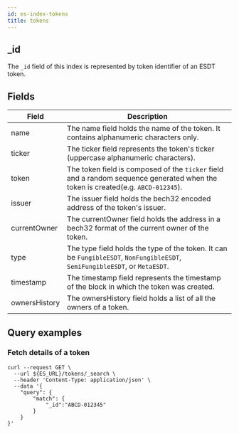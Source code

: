 ```yaml
---
id: es-index-tokens
title: tokens
---
```



## _id

The `_id` field of this index is represented by token identifier of an ESDT token.

## Fields

| Field         | Description                                                                                                                       |
|---------------|-----------------------------------------------------------------------------------------------------------------------------------|
| name          | The name field holds the name of the token. It contains alphanumeric characters only.                                             |
| ticker        | The ticker field represents the token's ticker (uppercase alphanumeric characters).                                               |
| token         | The token field is composed of the  `ticker` field and a random sequence generated when the token is created(e.g. `ABCD-012345`). |
| issuer        | The issuer field holds the bech32 encoded address of the token's issuer.                                                          |
| currentOwner  | The currentOwner field holds the address in a bech32 format of the current owner of the token.                                    |
| type          | The type field holds the type of the token. It can be `FungibleESDT`, `NonFungibleESDT`, `SemiFungibleESDT`, or `MetaESDT`.       |
| timestamp     | The timestamp field represents the timestamp of the block in which the token was created.                                         |
| ownersHistory | The ownersHistory field holds a list of all the owners of a token.                                                                |


## Query examples

### Fetch details of a token

```
curl --request GET \
  --url ${ES_URL}/tokens/_search \
  --header 'Content-Type: application/json' \
  --data '{
	"query": {
		"match": {
			"_id":"ABCD-012345"
		}
	}
}'
```
